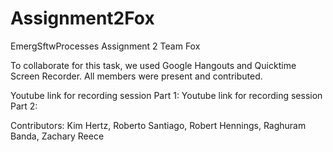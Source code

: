 # Assignment2Fox
EmergSftwProcesses Assignment 2
Team Fox

To collaborate for this task, we used Google Hangouts and Quicktime Screen Recorder. All members were present and contributed.

Youtube link for recording session Part 1:
Youtube link for recording session Part 2:

Contributors: Kim Hertz, Roberto Santiago, Robert Hennings, Raghuram Banda, Zachary Reece
